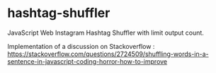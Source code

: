 # hashtag-shuffler
JavaScript Web Instagram Hashtag Shuffler with limit output count.

Implementation of a discussion on Stackoverflow :
https://stackoverflow.com/questions/2724509/shuffling-words-in-a-sentence-in-javascript-coding-horror-how-to-improve
